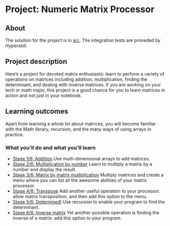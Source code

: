 # Project: Numeric Matrix Processor

## About

The solution for the project is in [src](https://github.com/rabestro/jetbrains-academy-numeric-matrix-processor/tree/master/Numeric%20Matrix%20Processor/task/src). The integration tests are proveded by Hyperskill. 

## Project description

Here’s a project for devoted matrix enthusiasts: learn to perform a variety of operations on matrices including addition, multiplication, finding the determinant, and dealing with inverse matrices. If you are working on your tech or math major, this project is a good chance for you to learn matrices in action and not just in your notebook.

## Learning outcomes

Apart from learning a whole lot about matrices, you will become familiar with the Math library, recursion, and the many ways of using arrays in practice.

### What you’ll do and what you’ll learn
- [Stage 1/6: Addition](https://hyperskill.org/projects/60/stages/323/implement)
  Use multi-dimensional arrays to add matrices.
- [Stage 2/6: Multiplication by number](https://hyperskill.org/projects/60/stages/324/implement) 
  Learn to multiply a matrix by a number and display the result.
- [Stage 3/6: Matrix by matrix multiplication](https://hyperskill.org/projects/60/stages/325/implement) 
  Multiply matrices and create a menu where you can list all the awesome abilities of your matrix processor.
- [Stage 4/6: Transpose](https://hyperskill.org/projects/60/stages/326/implement) 
  Add another useful operation to your processor: allow matrix transposition, and then add this option to the menu.
- [Stage 5/6: Determined!](https://hyperskill.org/projects/60/stages/327/implement) 
  Use recursion to enable your program to find the determinant.
- [Stage 6/6: Inverse matrix](https://hyperskill.org/projects/60/stages/328/implement)
  Yet another possible operation is finding the inverse of a matrix: add this option to your program. 
